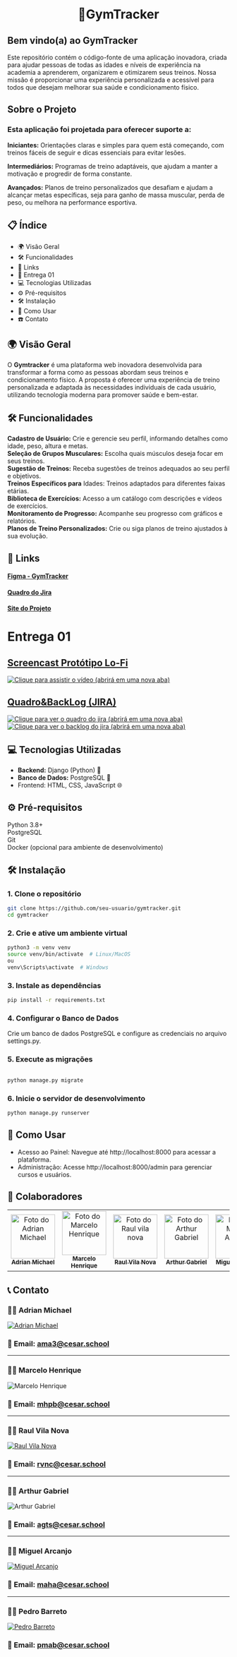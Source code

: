 <h1 align="center"> 🦾GymTracker </h1>

## Bem vindo(a) ao GymTracker  
Este repositório contém o código-fonte de uma aplicação inovadora, criada para ajudar pessoas de todas as idades e níveis de experiência na academia a aprenderem, organizarem e otimizarem seus treinos. Nossa missão é proporcionar uma experiência personalizada e acessível para todos que desejam melhorar sua saúde e condicionamento físico.

## Sobre o Projeto  
### Esta aplicação foi projetada para oferecer suporte a:  
  
**Iniciantes:** Orientações claras e simples para quem está começando, com treinos fáceis de seguir e dicas essenciais para evitar lesões.

**Intermediários:** Programas de treino adaptáveis, que ajudam a manter a motivação e progredir de forma constante.  

**Avançados:** Planos de treino personalizados que desafiam e ajudam a alcançar metas específicas, seja para ganho de massa muscular, perda de peso, ou melhora na performance esportiva.  

## :clipboard: Índice
- :earth_africa: Visão Geral
- :hammer_and_wrench: Funcionalidades
- 🧷 Links
- 🚚 Entrega 01
- :computer: Tecnologias Utilizadas
- :gear: Pré-requisitos
- :hammer_and_wrench: Instalação
- :rocket: Como Usar
- :phone: Contato

## 🌍 Visão Geral
O **Gymtracker** é uma plataforma web inovadora desenvolvida para transformar a forma como as pessoas abordam seus treinos e condicionamento físico. A proposta é oferecer uma experiência de treino personalizada e adaptada às necessidades individuais de cada usuário, utilizando tecnologia moderna para promover saúde e bem-estar.

## 🛠️ Funcionalidades
**Cadastro de Usuário:** Crie e gerencie seu perfil, informando detalhes como idade, peso, altura e metas.  
**Seleção de Grupos Musculares:** Escolha quais músculos deseja focar em seus treinos.  
**Sugestão de Treinos:** Receba sugestões de treinos adequados ao seu perfil e objetivos.  
**Treinos Específicos para** Idades: Treinos adaptados para diferentes faixas etárias.  
**Biblioteca de Exercícios:** Acesso a um catálogo com descrições e vídeos de exercícios.  
**Monitoramento de Progresso:** Acompanhe seu progresso com gráficos e relatórios.  
**Planos de Treino Personalizados:** Crie ou siga planos de treino ajustados à sua evolução.  

## 🧷 Links
#### [Figma - GymTracker](https://www.figma.com/design/ktzZ8wUvE2x2i93Ued7Yon/GymTracker-Prototipa%C3%A7%C3%A3o?node-id=0-1&node-type=CANVAS&t=PNX0I5oILUylDFD8-0)

#### [Quadro do Jira](https://raulvnc.atlassian.net/jira/software/projects/GT/boards/1)

#### [Site do Projeto](https://github.com/AdrianMichael5/gymtracker)

# Entrega 01
## [Screencast Protótipo Lo-Fi](https://www.youtube.com/watch?v=aNw4lxtW_YY&list=PLLT61SHdeQXuxTYMoLSTrT0kRCChHpc0W&index=5)

[![Clique para assistir o vídeo (abrirá em uma nova aba)](https://github.com/AdrianMichael5/gymtracker/blob/main/docs/GymTracker.png)](https://youtu.be/edpW3PThu6E)

## [Quadro&BackLog (JIRA)](https://raulvnc.atlassian.net/jira/software/projects/GT/boards/1)

[![Clique para ver o quadro do jira (abrirá em uma nova aba)](https://github.com/AdrianMichael5/gymtracker/blob/main/docs/quadro-jira.png)](https://raulvnc.atlassian.net/jira/software/projects/GT/boards/1)
[![Clique para ver o backlog do jira (abrirá em uma nova aba)](https://github.com/AdrianMichael5/gymtracker/blob/main/docs/backlog-jira.png)](https://raulvnc.atlassian.net/jira/software/projects/GT/boards/1/backlog)



## 💻 Tecnologias Utilizadas
- **Backend:** Django (Python) 🐍
- **Banco de Dados:** PostgreSQL 🐘
- Frontend: HTML, CSS, JavaScript 🌐

## ⚙️ Pré-requisitos
Python 3.8+  
PostgreSQL  
Git  
Docker (opcional para ambiente de desenvolvimento)

## 🛠️ Instalação

### 1. Clone o repositório

```bash
git clone https://github.com/seu-usuario/gymtracker.git
cd gymtracker
```

### 2. Crie e ative um ambiente virtual

```bash
python3 -m venv venv
source venv/bin/activate  # Linux/MacOS
ou
venv\Scripts\activate  # Windows
```
### 3. Instale as dependências

``` bash
pip install -r requirements.txt
```
### 4. Configurar o Banco de Dados

Crie um banco de dados PostgreSQL e configure as credenciais no arquivo settings.py.

### 5. Execute as migrações

``` bash

python manage.py migrate
```
### 6. Inicie o servidor de desenvolvimento

``` bash
python manage.py runserver
``` 

## 🚀 Como Usar
- Acesso ao Painel: Navegue até http://localhost:8000 para acessar a plataforma.
- Administração: Acesse http://localhost:8000/admin para gerenciar cursos e usuários.

## 🤝 Colaboradores
<table>
  <tr>
    <td align="center">
      <a href="#" title="defina o título do link">
        <img src="https://encrypted-tbn0.gstatic.com/images?q=tbn:ANd9GcR65dbMui6whWaxsVpnyP_A1zY2IXODEzLVoA&s" width="100px;" alt="Foto do Adrian Michael"/><br>
        <sub>
          <b>Adrian Michael</b>
        </sub>
      </a>
    </td>
    <td align="center">
      <a href="#" title="defina o título do link">
        <img src="https://encrypted-tbn0.gstatic.com/images?q=tbn:ANd9GcR65dbMui6whWaxsVpnyP_A1zY2IXODEzLVoA&s" width="100px;" alt="Foto do Marcelo Henrique"/><br>
        <sub>
          <b>Marcelo Henrique</b>
        </sub>
      </a>
    </td>
    <td align="center">
      <a href="#" title="defina o título do link">
        <img src="https://encrypted-tbn0.gstatic.com/images?q=tbn:ANd9GcR65dbMui6whWaxsVpnyP_A1zY2IXODEzLVoA&s" width="100px;" alt="Foto do Raul vila nova"/><br>
        <sub>
          <b>Raul Vila Nova</b>
        </sub>
      </a>
    </td>
    <td align="center">
      <a href="#" title="defina o título do link">
        <img src="https://encrypted-tbn0.gstatic.com/images?q=tbn:ANd9GcR65dbMui6whWaxsVpnyP_A1zY2IXODEzLVoA&s" width="100px;" alt="Foto do Arthur Gabriel"/><br>
        <sub>
          <b>Arthur Gabriel</b>
        </sub>
      </a>
    </td>
     <td align="center">
      <a href="#" title="defina o título do link">
        <img src="https://encrypted-tbn0.gstatic.com/images?q=tbn:ANd9GcR65dbMui6whWaxsVpnyP_A1zY2IXODEzLVoA&s" width="100px;" alt="Foto do Miguel Arcanjo"/><br>
        <sub>
          <b>Miguel Arcanjo</b>
        </sub>
      </a>
    </td>
     <td align="center">
      <a href="#" title="defina o título do link">
        <img src="https://encrypted-tbn0.gstatic.com/images?q=tbn:ANd9GcR65dbMui6whWaxsVpnyP_A1zY2IXODEzLVoA&s" width="100px;" alt="Foto do Pedro Barreto"/><br>
        <sub>
          <b>Pedro Barreto</b>
        </sub>
      </a>
    </td>
  </tr>
</table>


## 📞 Contato
### 👨‍💻 Adrian Michael
[![Adrian Michael](https://img.shields.io/badge/LinkedIn-0077B5?style=for-the-badge&logo=linkedin&logoColor=white)](https://www.linkedin.com/in/adrian-michael-77b236282/)

### 📧 Email: ama3@cesar.school
___
### 👨‍💻 Marcelo Henrique
![Marcelo Henrique](https://img.shields.io/badge/LinkedIn-0077B5?style=for-the-badge&logo=linkedin&logoColor=white)

### 📧 Email: mhpb@cesar.school
___
### 👨‍💻 Raul Vila Nova
[![Raul Vila Nova](https://img.shields.io/badge/LinkedIn-0077B5?style=for-the-badge&logo=linkedin&logoColor=white)](https://www.linkedin.com/in/raul-vila-nova-costa-9a24332b6/)

### 📧 Email: rvnc@cesar.school
___
### 👨‍💻 Arthur Gabriel
![Arthur Gabriel](https://img.shields.io/badge/LinkedIn-0077B5?style=for-the-badge&logo=linkedin&logoColor=white)

### 📧 Email: agts@cesar.school
___
### 👨‍💻 Miguel Arcanjo
[![Miguel Arcanjo](https://img.shields.io/badge/LinkedIn-0077B5?style=for-the-badge&logo=linkedin&logoColor=white)](https://www.linkedin.com/in/miguel-arcanjo-205455316?utm_source=share&utm_campaign=share_via&utm_content=profile&utm_medium=ios_app)

### 📧 Email: maha@cesar.school
___
### 👨‍💻 Pedro Barreto
[![Pedro Barreto](https://img.shields.io/badge/LinkedIn-0077B5?style=for-the-badge&logo=linkedin&logoColor=white)](https://www.linkedin.com/in/pedro-barreto-6417262ba?utm_source=share&utm_campaign=share_via&utm_content=profile&utm_medium=ios_app)

### 📧 Email: pmab@cesar.school


